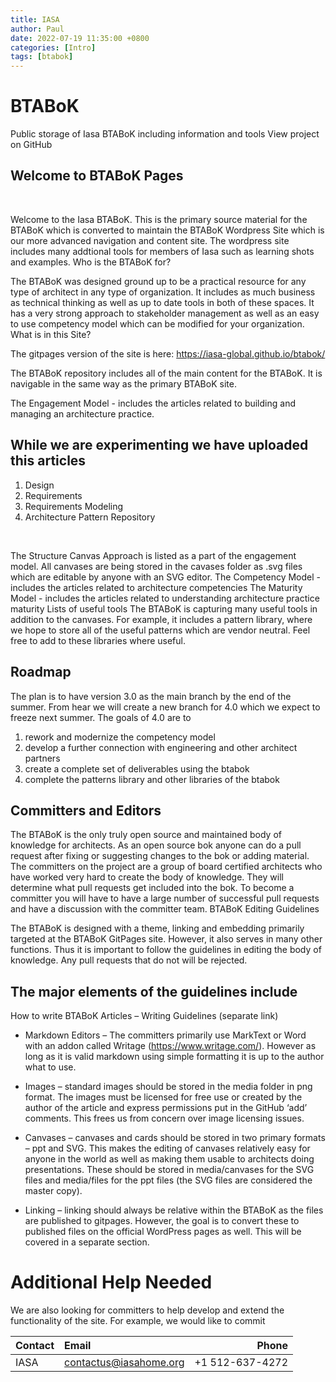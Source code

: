 ```yaml
---
title: IASA
author: Paul
date: 2022-07-19 11:35:00 +0800
categories: [Intro]
tags: [btabok]
---
```



# BTABoK

Public storage of Iasa BTABoK including information and tools View project on GitHub

## Welcome to BTABoK Pages

<br>

Welcome to the Iasa BTABoK. This is the primary source material for the BTABoK which is converted to maintain the BTABoK Wordpress Site which is our more advanced navigation and content site. The wordpress site includes many addtional tools for members of Iasa such as learning shots and examples.
Who is the BTABoK for?

The BTABoK was designed ground up to be a practical resource for any type of architect in any type of organization. It includes as much business as technical thinking as well as up to date tools in both of these spaces. It has a very strong approach to stakeholder management as well as an easy to use competency model which can be modified for your organization.
What is in this Site?

The gitpages version of the site is here: https://iasa-global.github.io/btabok/

The BTABoK repository includes all of the main content for the BTABoK. It is navigable in the same way as the primary BTABoK site.

The Engagement Model - includes the articles related to building and managing an architecture practice.

## While we are experimenting we have uploaded this articles

1. Design
2. Requirements
3. Requirements Modeling
4. Architecture Pattern Repository

<br>

The Structure Canvas Approach is listed as a part of the engagement model. All canvases are being stored in the cavases folder as .svg files which are editable by anyone with an SVG editor.
    The Competency Model - includes the articles related to architecture competencies
    The Maturity Model - includes the articles related to understanding architecture practice maturity
    Lists of useful tools
        The BTABoK is capturing many useful tools in addition to the canvases. For example, it includes a pattern library, where we hope to store all of the useful patterns which are vendor neutral. Feel free to add to these libraries where useful.

## Roadmap

The plan is to have version 3.0 as the main branch by the end of the summer. From hear we will create a new branch for 4.0 which we expect to freeze next summer. The goals of 4.0 are to

   1. rework and modernize the competency model
   2. develop a further connection with engineering and other architect partners
   3.  create a complete set of deliverables using the btabok
   4. complete the patterns library and other libraries of the btabok

## Committers and Editors

The BTABoK is the only truly open source and maintained body of knowledge for architects. As an open source bok anyone can do a pull request after fixing or suggesting changes to the bok or adding material. The committers on the project are a group of board certified architects who have worked very hard to create the body of knowledge. They will determine what pull requests get included into the bok. To become a committer you will have to have a large number of successful pull requests and have a discussion with the committer team.
BTABoK Editing Guidelines

The BTABoK is designed with a theme, linking and embedding primarily targeted at the BTABoK GitPages site. However, it also serves in many other functions. Thus it is important to follow the guidelines in editing the body of knowledge. Any pull requests that do not will be rejected.

## The major elements of the guidelines include

How to write BTABoK Articles – Writing Guidelines (separate link)

- Markdown Editors – The committers primarily use MarkText or Word with an addon called Writage (https://www.writage.com/). However as long as it is valid markdown using simple formatting it is up to the author what to use.

- Images – standard images should be stored in the media folder in png format. The images must be licensed for free use or created by the author of the article and express permissions put in the GitHub ‘add’ comments. This frees us from concern over image licensing issues.

- Canvases – canvases and cards should be stored in two primary formats – ppt and SVG. This makes the editing of canvases relatively easy for anyone in the world as well as making them usable to architects doing presentations. These should be stored in media/canvases for the SVG files and media/files for the ppt files (the SVG files are considered the master copy).

- Linking – linking should always be relative within the BTABoK as the files are published to gitpages. However, the goal is to convert these to published files on the official WordPress pages as well. This will be covered in a separate section.


# Additional Help Needed

We are also looking for committers to help develop and extend the functionality of the site. For example, we would like to commit

| Contact                      | Email                      | Phone            |
|:-----------------------------|:---------------------------|-----------------:|
| IASA                         | contactus@iasahome.org     |  +1 512-637-4272 |
